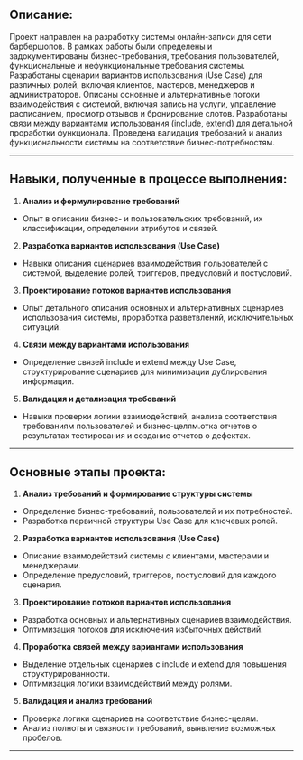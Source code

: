 ## Описание:

Проект направлен на разработку системы онлайн-записи для сети барбершопов. В рамках работы были определены и задокументированы бизнес-требования, требования пользователей, функциональные и нефункциональные требования системы. Разработаны сценарии вариантов использования (Use Case) для различных ролей, включая клиентов, мастеров, менеджеров и администраторов. Описаны основные и альтернативные потоки взаимодействия с системой, включая запись на услуги, управление расписанием, просмотр отзывов и бронирование слотов. Разработаны связи между вариантами использования (include, extend) для детальной проработки функционала. Проведена валидация требований и анализ функциональности системы на соответствие бизнес-потребностям.

---

## Навыки, полученные в процессе выполнения:

1. **Анализ и формулирование требований**
 - Опыт в описании бизнес- и пользовательских требований, их классификации, определении атрибутов и связей.

2. **Разработка вариантов использования (Use Case)**
 - Навыки описания сценариев взаимодействия пользователей с системой, выделение ролей, триггеров, предусловий и постусловий.

3. **Проектирование потоков вариантов использования**
 - Опыт детального описания основных и альтернативных сценариев использования системы, проработка разветвлений, исключительных ситуаций.

4. **Связи между вариантами использования**
 - Определение связей include и extend между Use Case, структурирование сценариев для минимизации дублирования информации.

5. **Валидация и детализация требований**
 - Навыки проверки логики взаимодействий, анализа соответствия требованиям пользователей и бизнес-целям.отка отчетов о результатах тестирования и создание отчетов о дефектах.

---

## Основные этапы проекта:

1. **Анализ требований и формирование структуры системы**

 - Определение бизнес-требований, пользователей и их потребностей.
 - Разработка первичной структуры Use Case для ключевых ролей.

2. **Разработка вариантов использования (Use Case)**

 - Описание взаимодействий системы с клиентами, мастерами и менеджерами.
 - Определение предусловий, триггеров, постусловий для каждого сценария.

3. **Проектирование потоков вариантов использования**

 - Разработка основных и альтернативных сценариев взаимодействия.
 - Оптимизация потоков для исключения избыточных действий.

4. **Проработка связей между вариантами использования**

 - Выделение отдельных сценариев с include и extend для повышения структурированности.
 - Оптимизация логики взаимодействий между ролями.

5. **Валидация и анализ требований**

 - Проверка логики сценариев на соответствие бизнес-целям.
 - Анализ полноты и связности требований, выявление возможных пробелов.

---

